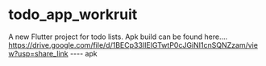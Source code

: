 # todo_app_workruit

A new Flutter project for todo lists.
Apk build can be found here....
https://drive.google.com/file/d/1BECp33IIElGTwtP0cJGiNI1cnSQNZzam/view?usp=share_link ---- apk 
